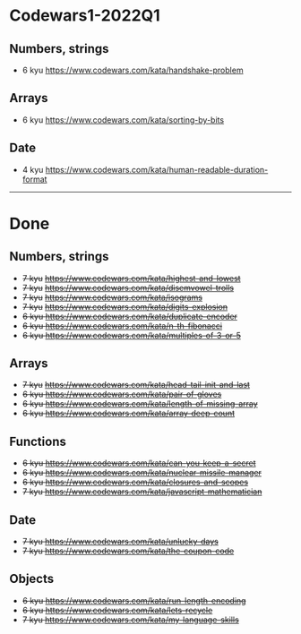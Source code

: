 # Codewars1-2022Q1

## Numbers, strings

- 6 kyu https://www.codewars.com/kata/handshake-problem

## Arrays

- 6 kyu https://www.codewars.com/kata/sorting-by-bits

## Date

- 4 kyu https://www.codewars.com/kata/human-readable-duration-format

---

# Done

## Numbers, strings

- ~~7 kyu~~ ~~https://www.codewars.com/kata/highest-and-lowest~~
- ~~7 kyu~~ ~~https://www.codewars.com/kata/disemvowel-trolls~~
- ~~7 kyu~~ ~~https://www.codewars.com/kata/isograms~~
- ~~7 kyu~~ ~~https://www.codewars.com/kata/digits-explosion~~
- ~~6 kyu https://www.codewars.com/kata/duplicate-encoder~~
- ~~6 kyu https://www.codewars.com/kata/n-th-fibonacci~~
- ~~6 kyu https://www.codewars.com/kata/multiples-of-3-or-5~~

## Arrays

- ~~7 kyu~~ ~~https://www.codewars.com/kata/head-tail-init-and-last~~
- ~~6 kyu https://www.codewars.com/kata/pair-of-gloves~~
- ~~6 kyu https://www.codewars.com/kata/length-of-missing-array~~
- ~~6 kyu https://www.codewars.com/kata/array-deep-count~~

## Functions

- ~~6 kyu https://www.codewars.com/kata/can-you-keep-a-secret~~
- ~~6 kyu https://www.codewars.com/kata/nuclear-missile-manager~~
- ~~6 kyu https://www.codewars.com/kata/closures-and-scopes~~
- ~~7 kyu https://www.codewars.com/kata/javascript-mathematician~~

## Date

- ~~7 kyu https://www.codewars.com/kata/unlucky-days~~
- ~~7 kyu https://www.codewars.com/kata/the-coupon-code~~

## Objects

- ~~6 kyu https://www.codewars.com/kata/run-length-encoding~~
- ~~6 kyu https://www.codewars.com/kata/lets-recycle~~
- ~~7 kyu https://www.codewars.com/kata/my-language-skills~~